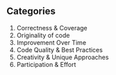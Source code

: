 ## Categories

1. Correctness & Coverage
2. Originality of code
3. Improvement Over Time
4. Code Quality & Best Practices
5. Creativity & Unique Approaches
6. Participation & Effort
